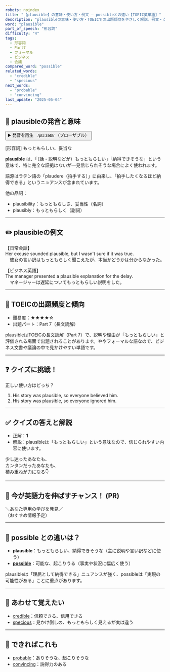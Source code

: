```yaml
---
robots: noindex
title: "【plausible】の意味・使い方・例文 ― possibleとの違い【TOEIC英単語】"
description: "plausibleの意味・使い方・TOEICでの出題傾向をやさしく解説。例文・クイズ付きでpossibleとの違いもわかりやすく学べます。"
word: "plausible"
part_of_speech: "形容詞"
difficulty: "4"
tags:
  - 形容詞
  - Part7
  - フォーマル
  - ビジネス
  - 会議
compared_word: "possible"
related_words:
  - "credible"
  - "specious"
next_words:
  - "probable"
  - "convincing"
last_update: "2025-05-04"
---
```


## 🔰 plausibleの発音と意味

<button class="play-audio" onclick="playTTS('plausible')">
  <span class="play-audio-main">
    ▶️ 発音を再生　/plɔːzəbl/
  </span>
  <span class="play-audio-sub">
    （プローザブル）
  </span>
</button>

[形容詞] もっともらしい、妥当な

**plausible** は、「（話・説明などが）もっともらしい」「納得できそうな」という意味で、特に完全な証拠はないが一見信じられそうな場合によく使われます。

語源はラテン語の「plaudere（拍手する）」に由来し、「拍手したくなるほど納得できる」というニュアンスが含まれています。

他の品詞：  
- plausibility：もっともらしさ、妥当性（名詞）
- plausibly：もっともらしく（副詞）

---

## ✏️ plausibleの例文

【日常会話】  
Her excuse sounded plausible, but I wasn't sure if it was true.  
　彼女の言い訳はもっともらしく聞こえたが、本当かどうかは分からなかった。

【ビジネス英語】  
The manager presented a plausible explanation for the delay.  
　マネージャーは遅延についてもっともらしい説明をした。

---

## 🎯 TOEICの出題頻度と傾向

- 難易度：★★★★☆
- 出題パート：Part 7（長文読解）

plausibleはTOEICの長文読解（Part 7）で、説明や理由が「もっともらしい」と評価される場面で出題されることがあります。ややフォーマルな語なので、ビジネス文書や議論の中で見かけやすい単語です。

---

## ❓ クイズに挑戦！

正しい使い方はどっち？

1. His story was plausible, so everyone believed him.  
2. His story was plausible, so everyone ignored him.

---

## ✅ クイズの答えと解説

- 正解：**1**
- 解説：plausibleは「もっともらしい」という意味なので、信じられやすい内容に使います。

少し迷ったあなたも、  
カンタンだったあなたも、  
積み重ねが力になる👇️

---

## 🚀 今が英語力を伸ばすチャンス！ (PR)

<div class="info-center">
＼あなた専用の学びを発見／<br>  
（おすすめ情報予定）
</div>

---

## 🤔  possible との違いは？

- **plausible**：もっともらしい、納得できそうな（主に説明や言い訳などに使う）
- **[possible](/possible)**：可能な、起こりうる（事実や状況に幅広く使う）

plausibleは「理屈として納得できる」ニュアンスが強く、possibleは「実現の可能性がある」ことに重点があります。

---

## 🧩 あわせて覚えたい

- [credible](/credible)：信頼できる、信用できる
- [specious](/specious)：見かけ倒しの、もっともらしく見えるが実は違う

---

## 📖 できればこれも

- [probable](/probable)：ありそうな、起こりそうな
- [convincing](/convincing)：説得力のある

<!-- cvid: aid47_bid22 -->
